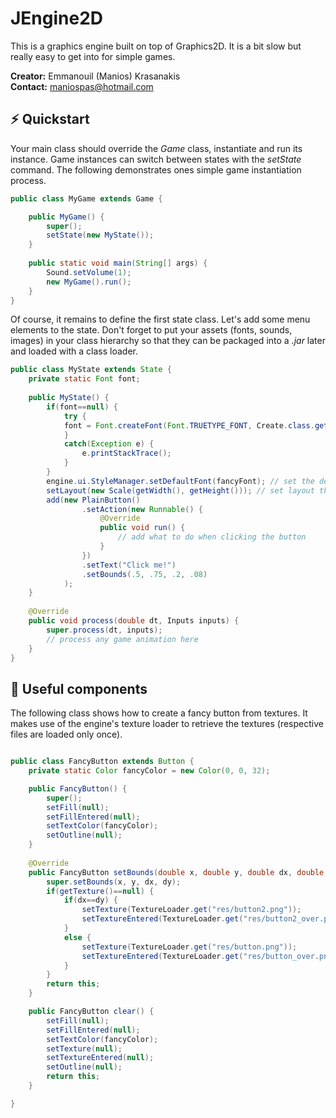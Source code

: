 # JEngine2D
This is a graphics engine built on top of Graphics2D.
It is a bit slow but really easy to get into for simple games.

**Creator:** Emmanouil (Manios) Krasanakis<br>
**Contact:** maniospas@hotmail.com

## :zap: Quickstart

Your main class should override the *Game* class, instantiate and run its instance.
Game instances can switch between states with the *setState* command. The following
demonstrates ones simple game instantiation process.


```java
public class MyGame extends Game {

	public MyGame() {
		super();
		setState(new MyState());
	}
	
	public static void main(String[] args) {
		Sound.setVolume(1);
		new MyGame().run();
	}
}
```

Of course, it remains to define the first state class. Let's add some menu elements to
the state. Don't forget to put your assets (fonts, sounds, images) in your class hierarchy
so that they can be packaged into a *.jar* later and loaded with a class loader.


```java
public class MyState extends State {
	private static Font font;
	
	public MyState() {
		if(font==null) {
			try {
			font = Font.createFont(Font.TRUETYPE_FONT, Create.class.getClassLoader().getResourceAsStream("myfont.ttf")); // load a font here
			}
			catch(Exception e) {
				e.printStackTrace();
			}
		}
		engine.ui.StyleManager.setDefaultFont(fancyFont); // set the default font to be used by new components
		setLayout(new Scale(getWidth(), getHeight())); // set layout that maps coordinates to the range [0,1] on each dimension
		add(new PlainButton()
				.setAction(new Runnable() {
					@Override
					public void run() {
						// add what to do when clicking the button
					}
				})
				.setText("Click me!")
				.setBounds(.5, .75, .2, .08)
			);
	}
	
	@Override
	public void process(double dt, Inputs inputs) {
		super.process(dt, inputs);
		// process any game animation here
	}
}
``` 

## :brain: Useful components

The following class shows how to create a fancy button from textures.
It makes use of the engine's texture loader to retrieve the textures (respective files
are loaded only once).


```java

public class FancyButton extends Button {
	private static Color fancyColor = new Color(0, 0, 32);

	public FancyButton() {
		super();
		setFill(null);
		setFillEntered(null);
		setTextColor(fancyColor);
		setOutline(null);
	}
	
	@Override
	public FancyButton setBounds(double x, double y, double dx, double dy) {
		super.setBounds(x, y, dx, dy);
		if(getTexture()==null) {
			if(dx==dy) {
				setTexture(TextureLoader.get("res/button2.png"));
				setTextureEntered(TextureLoader.get("res/button2_over.png"));
			}
			else {
				setTexture(TextureLoader.get("res/button.png"));
				setTextureEntered(TextureLoader.get("res/button_over.png"));
			}
		}
		return this;
	}

	public FancyButton clear() {
		setFill(null);
		setFillEntered(null);
		setTextColor(fancyColor);
		setTexture(null);
		setTextureEntered(null);
		setOutline(null);
		return this;
	}

}
```
